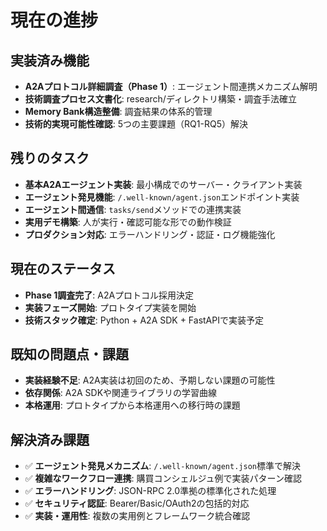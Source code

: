 # 現在の進捗

## 実装済み機能
* **A2Aプロトコル詳細調査（Phase 1）**: エージェント間連携メカニズム解明
* **技術調査プロセス文書化**: research/ディレクトリ構築・調査手法確立
* **Memory Bank構造整備**: 調査結果の体系的管理
* **技術的実現可能性確認**: 5つの主要課題（RQ1-RQ5）解決

## 残りのタスク
* **基本A2Aエージェント実装**: 最小構成でのサーバー・クライアント実装
* **エージェント発見機能**: `/.well-known/agent.json`エンドポイント実装
* **エージェント間通信**: `tasks/send`メソッドでの連携実装
* **実用デモ構築**: 人が実行・確認可能な形での動作検証
* **プロダクション対応**: エラーハンドリング・認証・ログ機能強化

## 現在のステータス
* **Phase 1調査完了**: A2Aプロトコル採用決定
* **実装フェーズ開始**: プロトタイプ実装を開始
* **技術スタック確定**: Python + A2A SDK + FastAPIで実装予定

## 既知の問題点・課題
* **実装経験不足**: A2A実装は初回のため、予期しない課題の可能性
* **依存関係**: A2A SDKや関連ライブラリの学習曲線
* **本格運用**: プロトタイプから本格運用への移行時の課題

## 解決済み課題
* ✅ **エージェント発見メカニズム**: `/.well-known/agent.json`標準で解決
* ✅ **複雑なワークフロー連携**: 購買コンシェルジュ例で実装パターン確認
* ✅ **エラーハンドリング**: JSON-RPC 2.0準拠の標準化された処理
* ✅ **セキュリティ認証**: Bearer/Basic/OAuth2の包括的対応
* ✅ **実装・運用性**: 複数の実用例とフレームワーク統合確認
